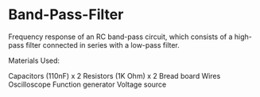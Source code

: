 # Band-Pass-Filter
Frequency response of an RC band-pass circuit, which consists of a high-pass filter connected in series with a low-pass filter. 


Materials Used:

Capacitors (110nF) x 2
Resistors (1K Ohm) x 2
Bread board
Wires
Oscilloscope 
Function generator
Voltage source


